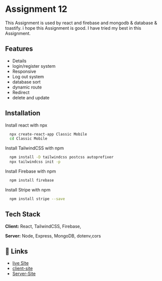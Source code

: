 
# Assignment 12

This Assignment is used by react and firebase and mongodb & database & toastify. i hope this Assignment is good. I have tried my best in this Assignment.
## Features

- Details
- login/register system
- Responsive
- Log out system
- database sort
- dynamic route
- Redirect
- delete and update


## Installation

Install react with npx

```bash
  npx create-react-app Classic Mobile
  cd Classic Mobile
``` 
Install TailwindCSS with npm
```bash
  npm install -D tailwindcss postcss autoprefixer
  npx tailwindcss init -p
```
Install Firebase with npm
```bash
  npm install firebase
```
Install Stripe with npm
```bash
  npm install stripe --save
```

## Tech Stack

**Client:** React, TailwindCSS, Firebase,

**Server:** Node, Express, MongoDB, dotenv,cors


## 🔗 Links
- [live SIte](https://classic-mobile.web.app/)
- [client-site](https://github.com/programming-hero-web-course-4/b612-used-products-resale-clients-side-Razibul-Islam)
- [Server-Site](https://github.com/programming-hero-web-course-4/b612-used-products-resale-server-side-Razibul-Islam)